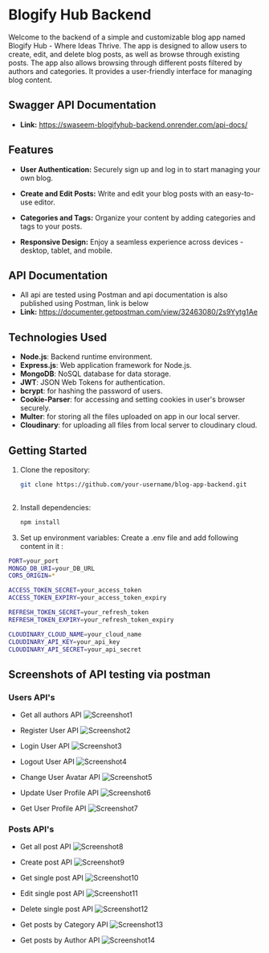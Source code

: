 # Blogify Hub Backend

Welcome to the backend of a simple and customizable blog app named Blogify Hub - Where Ideas Thrive. 
The app is designed to allow users to create, edit, and delete blog posts, as well as browse through existing posts.
The app also allows browsing through different posts filtered by authors and categories.
It provides a user-friendly interface for managing blog content.

## Swagger API Documentation

- **Link:** https://swaseem-blogifyhub-backend.onrender.com/api-docs/
  
## Features

- **User Authentication:** Securely sign up and log in to start managing your own blog.

- **Create and Edit Posts:** Write and edit your blog posts with an easy-to-use editor.

- **Categories and Tags:** Organize your content by adding categories and tags to your posts.

- **Responsive Design:** Enjoy a seamless experience across devices - desktop, tablet, and mobile.

## API Documentation

- All api are tested using Postman and api documentation is also published using Postman, link is below
- **Link:** https://documenter.getpostman.com/view/32463080/2s9Yytg1Ae

## Technologies Used

- **Node.js**: Backend runtime environment.
- **Express.js**: Web application framework for Node.js.
- **MongoDB**: NoSQL database for data storage.
- **JWT**: JSON Web Tokens for authentication.
- **bcrypt**: for hashing the password of users.
- **Cookie-Parser**: for accessing and setting cookies in user's browser securely.
- **Multer**: for storing all the files uploaded on app in our local server.
- **Cloudinary**: for uploading all files from local server to cloudinary cloud.

## Getting Started

1. Clone the repository:

   ```bash
   git clone https://github.com/your-username/blog-app-backend.git
  
2. Install dependencies:
   ```bash
   npm install
   
3. Set up environment variables:
Create a .env file and add following content in it :
```bash
PORT=your_port
MONGO_DB_URI=your_DB_URL
CORS_ORIGIN=*

ACCESS_TOKEN_SECRET=your_access_token
ACCESS_TOKEN_EXPIRY=your_access_token_expiry

REFRESH_TOKEN_SECRET=your_refresh_token
REFRESH_TOKEN_EXPIRY=your_refresh_token_expiry

CLOUDINARY_CLOUD_NAME=your_cloud_name
CLOUDINARY_API_KEY=your_api_key
CLOUDINARY_API_SECRET=your_api_secret
```
## Screenshots of API testing via postman

### Users API's
- Get all authors API
![Screenshot1](https://github.com/SyedWaseem07/Blogify-Hub-Backend/assets/125558233/1e1e2fc6-5931-4301-95be-e26729121419)

- Register User API
![Screenshot2](https://github.com/SyedWaseem07/Blogify-Hub/assets/125558233/0a326c27-a81e-429f-b0d7-e2c65d611b6d)

- Login User API
![Screenshot3](https://github.com/SyedWaseem07/Blogify-Hub/assets/125558233/f705fb68-0edf-487a-9571-dc4dd9fe7f30)

- Logout User API
![Screenshot4](https://github.com/SyedWaseem07/Blogify-Hub/assets/125558233/29d44b33-68fe-4b90-b35b-53b6f1acc2e8)

- Change User Avatar API
![Screenshot5](https://github.com/SyedWaseem07/Blogify-Hub/assets/125558233/d51fc9fd-5d85-451f-a622-6f658ebff90f)

- Update User Profile API
![Screenshot6](https://github.com/SyedWaseem07/Blogify-Hub/assets/125558233/12ab8d5c-c1a0-428d-acfb-1957c960a86b)

- Get User Profile API
![Screenshot7](https://github.com/SyedWaseem07/Blogify-Hub/assets/125558233/e599dd34-29a1-4377-b264-3af8df6ca03e)

### Posts API's

- Get all post API
![Screenshot8](https://github.com/SyedWaseem07/Blogify-Hub/assets/125558233/ece7ab18-ff4e-402b-a36c-ca19d5e48ab0)

- Create post API
![Screenshot9](https://github.com/SyedWaseem07/Blogify-Hub/assets/125558233/23f06a31-678e-4845-b40e-986d9826f4df)

- Get single post API
![Screenshot10](https://github.com/SyedWaseem07/Blogify-Hub/assets/125558233/fd9081a8-0583-42f9-a990-a7c5733f1665)

- Edit single post API
![Screenshot11](https://github.com/SyedWaseem07/Blogify-Hub/assets/125558233/0afea078-af44-483d-ac5c-5e66ba3b7c22)

- Delete single post API
![Screenshot12](https://github.com/SyedWaseem07/Blogify-Hub/assets/125558233/0b71f942-78ce-45f2-a334-bb312cecd5d2)

- Get posts by Category API
![Screenshot13](https://github.com/SyedWaseem07/Blogify-Hub/assets/125558233/ddb74022-73e4-4bdc-8d7e-b7a6584022fd)

- Get posts by Author API
![Screenshot14](https://github.com/SyedWaseem07/Blogify-Hub/assets/125558233/582e2b30-6612-4c84-912c-70e3dfae83fb)
